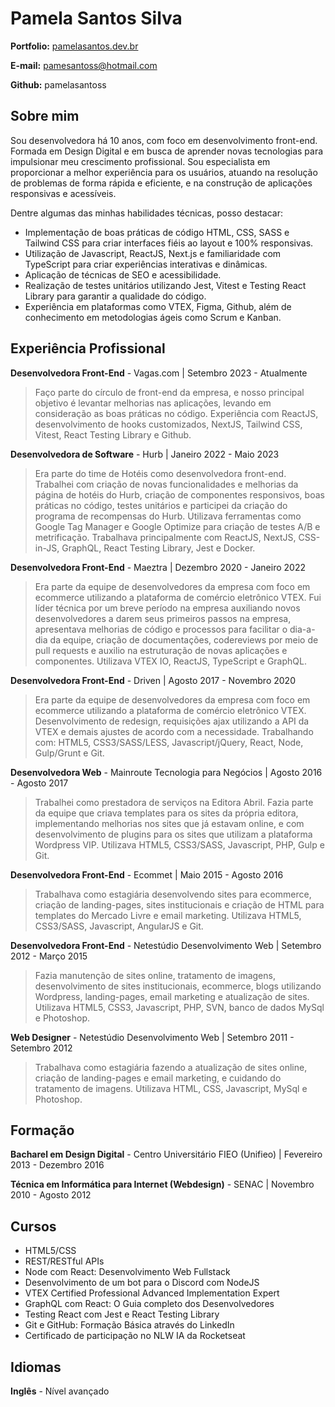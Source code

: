 # Pamela Santos Silva

**Portfolio:** [pamelasantos.dev.br](https://pamelasantos.dev.br/)

**E-mail:** pamesantoss@hotmail.com

**Github:** pamelasantoss

## Sobre mim
Sou desenvolvedora há 10 anos, com foco em desenvolvimento front-end. Formada em Design Digital e em busca de aprender novas tecnologias para impulsionar meu crescimento profissional. Sou especialista em proporcionar a melhor experiência para os usuários, atuando na resolução de problemas de forma rápida e eficiente, e na construção de aplicações responsivas e acessíveis.

Dentre algumas das minhas habilidades técnicas, posso destacar:
- Implementação de boas práticas de código HTML, CSS, SASS e Tailwind CSS para criar interfaces fiéis ao layout e 100% responsivas.
- Utilização de Javascript, ReactJS, Next.js e familiaridade com TypeScript para criar experiências interativas e dinâmicas.
- Aplicação de técnicas de SEO e acessibilidade.
- Realização de testes unitários utilizando Jest, Vitest e Testing React Library para garantir a qualidade do código.
- Experiência em plataformas como VTEX, Figma, Github, além de conhecimento em metodologias ágeis como Scrum e Kanban.

## Experiência Profissional

**Desenvolvedora Front-End** - Vagas.com | Setembro 2023 - Atualmente

> Faço parte do círculo de front-end da empresa, e nosso principal objetivo é levantar melhorias nas aplicações, levando em consideração as boas práticas no código. Experiência com ReactJS, desenvolvimento de hooks customizados, NextJS, Tailwind CSS, Vitest, React Testing Library e Github.

**Desenvolvedora de Software** - Hurb | Janeiro 2022 - Maio 2023

> Era parte do time de Hotéis como desenvolvedora front-end. Trabalhei com criação de novas funcionalidades e melhorias da página de hotéis do Hurb, criação de componentes responsivos, boas práticas no código, testes unitários e participei da criação do programa de recompensas do Hurb. Utilizava ferramentas como Google Tag Manager e Google Optimize para criação de testes A/B e metrificação. Trabalhava principalmente com ReactJS, NextJS, CSS-in-JS, GraphQL, React Testing Library, Jest e Docker.

**Desenvolvedora Front-End** - Maeztra | Dezembro 2020 - Janeiro 2022

> Era parte da equipe de desenvolvedores da empresa com foco em ecommerce utilizando a plataforma de comércio eletrônico VTEX. Fui líder técnica por um breve período na empresa auxiliando novos desenvolvedores a darem seus primeiros passos na empresa, apresentava melhorias de código e processos para facilitar o dia-a-dia da equipe, criação de documentações, codereviews por meio de pull requests e auxilio na estruturação de novas aplicações e componentes. Utilizava VTEX IO, ReactJS, TypeScript e GraphQL.

**Desenvolvedora Front-End** - Driven | Agosto 2017 - Novembro 2020

> Era parte da equipe de desenvolvedores da empresa com foco em ecommerce utilizando a plataforma de comércio eletrônico VTEX. Desenvolvimento de redesign, requisições ajax utilizando a API da VTEX e demais ajustes de acordo com a necessidade. Trabalhando com: HTML5, CSS3/SASS/LESS, Javascript/jQuery, React, Node, Gulp/Grunt e Git.

**Desenvolvedora Web** - Mainroute Tecnologia para Negócios | Agosto 2016 - Agosto 2017

> Trabalhei como prestadora de serviços na Editora Abril. Fazia parte da equipe que criava templates para os sites da própria editora, implementando melhorias nos sites que já estavam online, e com desenvolvimento de plugins para os sites que utilizam a plataforma Wordpress VIP. Utilizava HTML5, CSS3/SASS, Javascript, PHP, Gulp e Git.

**Desenvolvedora Front-End** - Ecommet | Maio 2015 - Agosto 2016

> Trabalhava como estagiária desenvolvendo sites para ecommerce, criação de landing-pages, sites institucionais e criação de HTML para templates do Mercado Livre e email marketing. Utilizava HTML5, CSS3/SASS, Javascript, AngularJS e Git.

**Desenvolvedora Front-End** - Netestúdio Desenvolvimento Web | Setembro 2012 - Março 2015

> Fazia manutenção de sites online, tratamento de imagens, desenvolvimento de sites institucionais, ecommerce, blogs utilizando Wordpress, landing-pages, email marketing e atualização de sites. Utilizava HTML5, CSS3, Javascript, PHP, SVN, banco de dados MySql e Photoshop.

**Web Designer** - Netestúdio Desenvolvimento Web | Setembro 2011 - Setembro 2012

> Trabalhava como estagiária fazendo a atualização de sites online, criação de landing-pages e email marketing, e cuidando do tratamento de imagens. Utilizava HTML, CSS, Javascript, MySql e Photoshop.


## Formação

**Bacharel em Design Digital** - Centro Universitário FIEO (Unifieo) | Fevereiro 2013 - Dezembro 2016

**Técnica em Informática para Internet (Webdesign)** - SENAC | Novembro 2010 - Agosto 2012


## Cursos

* HTML5/CSS
* REST/RESTful APIs
* Node com React: Desenvolvimento Web Fullstack
* Desenvolvimento de um bot para o Discord com NodeJS
* VTEX Certified Professional Advanced Implementation Expert
* GraphQL com React: O Guia completo dos Desenvolvedores
* Testing React com Jest e React Testing Library
* Git e GitHub: Formação Básica através do LinkedIn
* Certificado de participação no NLW IA da Rocketseat


## Idiomas

**Inglês** - Nível avançado

